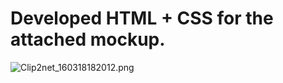 # Developed HTML + CSS for the attached mockup. #



![Clip2net_160318182012.png](https://bitbucket.org/repo/gzGprK/images/1197674727-Clip2net_160318182012.png)